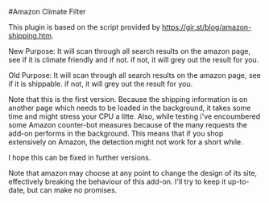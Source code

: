 #Amazon Climate Filter

This plugin is based on the script provided by https://gir.st/blog/amazon-shipping.htm.

New Purpose: 
It will scan through all search results on the amazon page, see if it is climate friendly and if not. if not, it will grey out the result for you. 


Old Purpose:
It will scan through all search results on the amazon page, see if it is shippable. if not, it will grey out the result for you. 

Note that this is the first version. Because the shipping information is on another page which needs to be loaded in the background, it takes some time and might stress your CPU a litte.
Also, while testing i've encoumbered some Amazon counter-bot measures because of the many requests the add-on performs in the background. This means that if you shop extensively on Amazon, the detection might not work for a short while.

I hope this can be fixed in further versions.

Note that amazon may choose at any point to change the design of its site, effectively breaking the behaviour of this add-on. I'll try to keep it up-to-date, but can make no promises.
